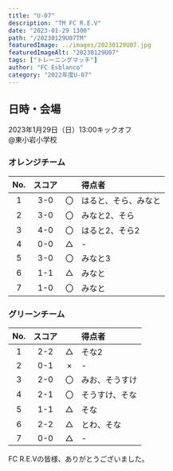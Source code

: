 ```yaml
---
title: "U-07"
description: "TM FC R.E.V"
date: "2023-01-29 1300"
path: "/20230129U07TM"
featuredImage: ../images/20230129U07.jpg
featuredImageAlt: "20230129U07"
tags: ["トレーニングマッチ"]
author: "FC Esblanco"
category: "2022年度U-07"
---
```


## 日時・会場

2023年1月29日（日）13:00キックオフ<br>
@東小岩小学校

### オレンジチーム

| No.| スコア |   | 得点者  |
|:--:|:------:|:-:|:--------|
| 1  | 3-0 | 〇 |はると、そら、みなと|
| 2  | 3-0 | 〇 |みなと2、そら|
| 3  | 4-0 | 〇 |はると2、そら2|
| 4  | 0-0 | △ |-|
| 5  | 3-0 | 〇 |みなと3|
| 6  | 1-1 | △ |みなと|
| 7  | 1-0 | 〇 |みなと|

### グリーンチーム

| No.| スコア |   | 得点者  |
|:--:|:------:|:-:|:--------|
| 1  | 2-2 | △ |そな2|
| 2  | 0-1 | × |-|
| 3  | 2-0 | 〇 |みお、そうすけ|
| 4  | 2-1 | 〇 |そうすけ、そな|
| 5  | 1-1 | △ |そな|
| 6  | 2-2 | △ |とわ、そな|
| 7  | 0-0 | △ |-|


FC R.E.Vの皆様、ありがとうございました。